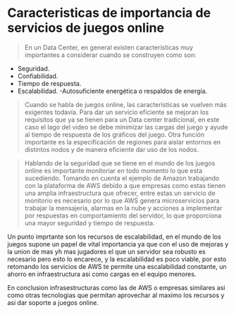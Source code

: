 # Caracteristicas de importancia de servicios de juegos online

> En un Data Center, en general existen características muy importantes a considerar cuando se construyen como son: 
 - Seguridad.
 - Confiabilidad.
 - Tiempo de respuesta.
 - Escalabilidad.
 -Autosuficiente energética o respaldos de energía. 
 
> Cuando se habla de juegos online, las características se vuelven más exigentes todavía. Para dar un servicio eficiente se mejoran los requisitos que ya se tienen  para un Data center tradicional, en este caso el lago del video se debe minimizar las cargas del juego y ayude al tiempo de respuesta de los gráficos del juego. Otra función importante es la especificación de regiones para aislar entornos en distintos nodos y de  manera eficiente dar uso de los nodos.

> Hablando de la seguridad que se tiene en el mundo de los juegos online es importante monitoriar en todo momento lo que esta sucediendo. Tomando en cuenta el ejemplo de Amazon trabajando con la plataforma de AWS debido a que empresas como estas tienen una amplia infraestructura que ofrecer, entre estas un servicio de monitorio es necesario por lo que AWS genera microservicios para trabajar la mensajeria, alarmas en la nube y acciones a implementar por respuestas en comportamiento del servidor, lo que proporciona una mayor seguridad y tiempo de respuesta.

Un punto imprtante son los recursos de escalabilidad, en el mundo de los juegos supone un papel de vital importancia ya que con el uso de mejoras y la union de mas yh mas jugadores el que un servidor sea robusto es necesario pero esto lo encarece, y la escalabilidad es poco viable, por esto retomando los servicios de AWS te permite una escalabilidad constante, un ahorro en infraestructura asi como cargas en el equipo menores.

En conclusion infrasestructuras como las de AWS o empresas similares asi como otras tecnologias que permitan aprovechar al maximo los recursos y asi dar soporte a juegos online.
